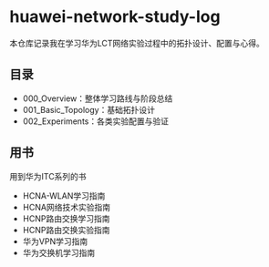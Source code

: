 # huawei-network-study-log
本仓库记录我在学习华为LCT网络实验过程中的拓扑设计、配置与心得。
## 目录
- 000_Overview：整体学习路线与阶段总结
- 001_Basic_Topology：基础拓扑设计
- 002_Experiments：各类实验配置与验证
## 用书
用到华为ITC系列的书
- HCNA-WLAN学习指南
- HCNA网络技术实验指南
- HCNP路由交换学习指南
- HCNP路由交换实验指南
- 华为VPN学习指南
- 华为交换机学习指南
